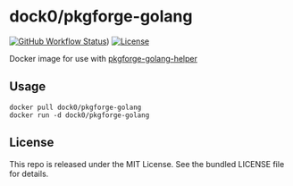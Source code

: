 dock0/pkgforge-golang
==========

[![GitHub Workflow Status](https://img.shields.io/github/workflow/status/dock0/pkgforge-golang/Build)](https://github.com/dock0/pkgforge-golang/actions))
[![License](https://img.shields.io/github/license/dock0/pkgforge-golang)](https://github.com/dock0/pkgforge-golang/blob/master/LICENSE)

Docker image for use with [pkgforge-golang-helper](https://github.com/akerl/pkgforge-golang-helper)

## Usage

```
docker pull dock0/pkgforge-golang
docker run -d dock0/pkgforge-golang
```

## License

This repo is released under the MIT License. See the bundled LICENSE file for details.


